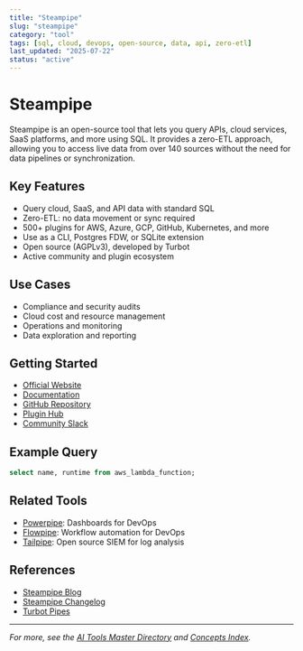 ```yaml
---
title: "Steampipe"
slug: "steampipe"
category: "tool"
tags: [sql, cloud, devops, open-source, data, api, zero-etl]
last_updated: "2025-07-22"
status: "active"
---
```


# Steampipe

Steampipe is an open-source tool that lets you query APIs, cloud services, SaaS platforms, and more using SQL. It provides a zero-ETL approach, allowing you to access live data from over 140 sources without the need for data pipelines or synchronization.

## Key Features
- Query cloud, SaaS, and API data with standard SQL
- Zero-ETL: no data movement or sync required
- 500+ plugins for AWS, Azure, GCP, GitHub, Kubernetes, and more
- Use as a CLI, Postgres FDW, or SQLite extension
- Open source (AGPLv3), developed by Turbot
- Active community and plugin ecosystem

## Use Cases
- Compliance and security audits
- Cloud cost and resource management
- Operations and monitoring
- Data exploration and reporting

## Getting Started
- [Official Website](https://steampipe.io/)
- [Documentation](https://steampipe.io/docs)
- [GitHub Repository](https://github.com/turbot/steampipe)
- [Plugin Hub](https://hub.steampipe.io/)
- [Community Slack](https://turbot.com/community/join)

## Example Query
```sql
select name, runtime from aws_lambda_function;
```

## Related Tools
- [Powerpipe](https://powerpipe.io/): Dashboards for DevOps
- [Flowpipe](https://flowpipe.io/): Workflow automation for DevOps
- [Tailpipe](https://tailpipe.io/): Open source SIEM for log analysis

## References
- [Steampipe Blog](https://steampipe.io/blog)
- [Steampipe Changelog](https://steampipe.io/changelog)
- [Turbot Pipes](https://turbot.com/pipes)

---
*For more, see the [AI Tools Master Directory](../tools/ai-tools-master-directory.md) and [Concepts Index](./README.md).*
